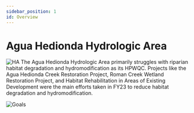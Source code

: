```yaml
---
sidebar_position: 1
id: Overview
---
```


# Agua Hedionda Hydrologic Area
![HA](/img/Goals-Progress/Agua-Hedionda/HA.png)
The Agua Hedionda Hydrologic Area primarily struggles with riparian habitat degradation and hydromodification as its HPWQC. Projects like the Agua Hedionda Creek Restoration Project, Roman Creek Wetland Restoration Project, and Habitat Rehabilitation in Areas of Existing Development were the main efforts taken in FY23 to reduce habitat degradation and hydromodification.
 

![Goals](/img/Goals-Progress/Agua-Hedionda/Goals-Table.png)
